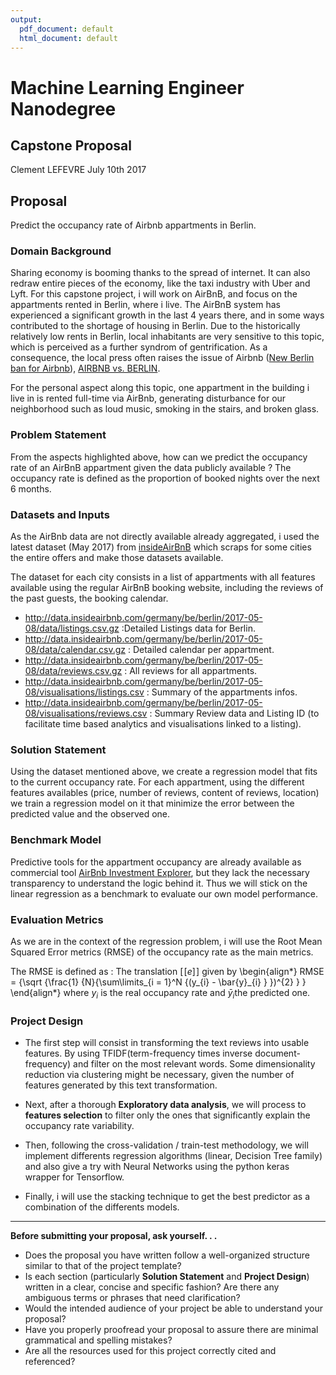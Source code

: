 ```yaml
---
output:
  pdf_document: default
  html_document: default
---
```

# Machine Learning Engineer Nanodegree
## Capstone Proposal
Clement LEFEVRE
July 10th 2017

## Proposal
Predict the occupancy rate of Airbnb appartments in Berlin.


### Domain Background

Sharing economy is booming thanks to the spread of internet. It can also redraw entire pieces of the economy, like the taxi industry with Uber and Lyft. For this capstone project, i will work on AirBnB, and focus on the appartments rented in Berlin, where i live. The AirBnB system has experienced a significant growth in the last 4 years there, and in some ways contributed to the shortage of housing in Berlin. Due to the historically relatively low rents in Berlin, local inhabitants are very sensitive to this topic, which is perceived as a further syndrom of gentrification. As a consequence, the local press often raises the issue of Airbnb  ([New Berlin ban for Airbnb](http://karat.studio/blog/airbnbmisused)), [AIRBNB vs. BERLIN](http://airbnbvsberlin.com/). 

For the personal aspect along this topic, one appartment in the building i live in is rented  full-time via AirBnb, generating disturbance for our neighborhood such as loud music, smoking in the stairs, and broken glass.


### Problem Statement

From the aspects highlighted above, how can we predict the occupancy rate of an AirBnB appartment given the data publicly available ?
The occupancy rate is defined as the proportion of booked nights over the next 6 months.


### Datasets and Inputs

As the AirBnb data are not directly available already aggregated, i used the latest dataset (May 2017) from [insideAirBnB](http://insideairbnb.com/get-the-data.html) which scraps for some cities the entire offers and make those datasets available. 

The dataset for each city consists in a list of appartments with all features available using the regular AirBnB booking website, including the reviews of the past guests, the booking calendar.

- http://data.insideairbnb.com/germany/be/berlin/2017-05-08/data/listings.csv.gz :Detailed Listings data for Berlin.
- http://data.insideairbnb.com/germany/be/berlin/2017-05-08/data/calendar.csv.gz : Detailed calendar per appartment.
- http://data.insideairbnb.com/germany/be/berlin/2017-05-08/data/reviews.csv.gz : All reviews for all appartments.
- http://data.insideairbnb.com/germany/be/berlin/2017-05-08/visualisations/listings.csv : Summary of the appartments infos.
- http://data.insideairbnb.com/germany/be/berlin/2017-05-08/visualisations/reviews.csv : Summary Review data and Listing ID (to facilitate time based analytics and visualisations linked to a listing).

### Solution Statement

Using the dataset mentioned above, we create a regression model that fits to the current occupancy rate.
For each appartment, using the different features availables (price, number of reviews, content of reviews, location) we train a regression model on it that minimize the error between the predicted value and the observed one.


### Benchmark Model

Predictive tools for the appartment occupancy are already available as commercial tool [AirBnb Investment Explorer](https://www.airdna.co/investment-explorer), but they lack the necessary transparency to understand the logic behind it.
Thus we will stick on the linear regression as a benchmark to evaluate our own model performance.


### Evaluation Metrics

As we are in the context of the regression problem, i will use the Root Mean Squared Error metrics (RMSE) of the occupancy rate as the main metrics.

The RMSE is defined as :
The translation $[\![e]\!]$ given by
\begin{align*}
RMSE = {\sqrt {\frac{1} {N}{\sum\limits_{i = 1}^N {(y_{i} - \bar{y}_{i} } })^{2} } }
\end{align*}
where $y_{i}$ is the real occupancy rate and $\bar{y}_{i}$the predicted one.



### Project Design

- The first step will consist in transforming the text reviews into usable features. By using TFIDF(term-frequency times inverse document-frequency) and filter on the most relevant words. Some dimensionality reduction via clustering might be necessary, given the number of features generated by this text transformation.

- Next, after a thorough **Exploratory data analysis**, we will process to **features selection** to filter only the ones that significantly explain the occupancy rate variability.

- Then, following the cross-validation / train-test methodology, we will implement differents regression algorithms (linear, Decision Tree family) and also give a try with Neural Networks using the python keras wrapper for Tensorflow.

- Finally, i will use the stacking technique to get the best predictor as a combination of the differents models.








-----------

**Before submitting your proposal, ask yourself. . .**

- Does the proposal you have written follow a well-organized structure similar to that of the project template?
- Is each section (particularly **Solution Statement** and **Project Design**) written in a clear, concise and specific fashion? Are there any ambiguous terms or phrases that need clarification?
- Would the intended audience of your project be able to understand your proposal?
- Have you properly proofread your proposal to assure there are minimal grammatical and spelling mistakes?
- Are all the resources used for this project correctly cited and referenced?